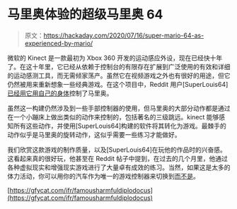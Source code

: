 # 马里奥体验的超级马里奥 64

> 原文：<https://hackaday.com/2020/07/16/super-mario-64-as-experienced-by-mario/>

微软的 Kinect 是一款最初为 Xbox 360 开发的运动感应外设，现在已经快十年了。在这十年里，它已经从依赖于控制台的有限存在扩展到广泛使用的有效和详细的运动感测工具，而无需倾家荡产。虽然它在视频游戏之外也有很好的用途，但它仍然被用来重新想象一些经典游戏。在这个项目中，Reddit 用户[SuperLouis64] [已经用它用自己的身体](https://www.reddit.com/r/gaming/comments/hqfc0d/i_made_a_kinect_mod_for_mario_64_to_add_some/)控制了马里奥。

虽然这一构建仍然涉及到一些手部控制器的使用，但马里奥的大部分动作都是通过在一个小蹦床上做出类似的动作来控制的，包括著名的三级跳远。kinect 能够感知所有这些动作，并使用[SuperLouis64]构建的软件将其转化为游戏。最棘手的动作似乎是马里奥的旋转动作，这似乎需要一些练习才能做好。

我们欣赏这款游戏的制作质量，以及[SuperLouis64]在玩他的作品时的兴奋感。这看起来真的很好玩，他甚至在 Reddit 帖子中提到，在过去的几个月里，他通过各种虚拟现实和增强现实游戏进行了大量卓有成效的练习。当然，如果这是太多的体力活动，你可以用你的汽车作为唯一的游戏控制器来切换到[而不是](https://hackaday.com/2017/12/30/34c3-using-your-car-as-video-game-controller/)。

[https://gfycat.com/ifr/famousharmfuldiplodocus](https://gfycat.com/ifr/famousharmfuldiplodocus)